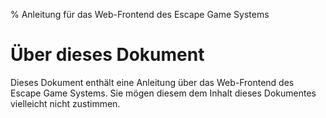 % Anleitung für das Web-Frontend des Escape Game Systems

# Über dieses Dokument

Dieses Dokument enthält eine Anleitung über das Web-Frontend des Escape Game 
Systems. Sie mögen diesem dem Inhalt dieses Dokumentes vielleicht nicht 
zustimmen. 
